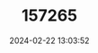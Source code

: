 ---
title: "157265"
category: "Elaphe sauromates"
draft: false
date: 2024-02-22 13:03:52
languages:
  Azerbaijani: ["Derdzolagly Telkhe"]
  Georgian: ["Otkhzoliany Mzuravi"]
  Turkish: ["Sarı Yılan"]
  Russian: ["Tschetyrekhpolosyi Poloz"]
  English: ["Eastern Four-Lined Ratsnake"]
---